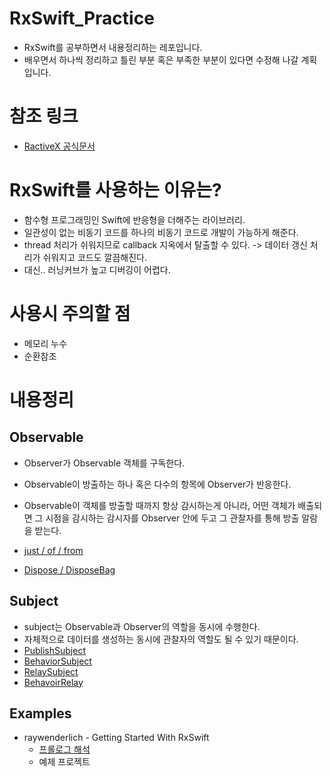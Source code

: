 # RxSwift_Practice
- RxSwift를 공부하면서 내용정리하는 레포입니다.
- 배우면서 하나씩 정리하고 틀린 부분 혹은 부족한 부분이 있다면 수정해 나갈 계획입니다.

# 참조 링크
- [RactiveX 공식문서](https://reactivex.io/documentation/ko/observable.html)

# RxSwift를 사용하는 이유는?
- 함수형 프로그래밍인 Swift에 반응형을 더해주는 라이브러리.
- 일관성이 없는 비동기 코드를 하나의 비동기 코드로 개발이 가능하게 해준다.
- thread 처리가 쉬워지므로 callback 지옥에서 탈출할 수 있다. -> 데이터 갱신 처리가 쉬워지고 코드도 깔끔해진다.
- 대신.. 러닝커브가 높고 디버깅이 어렵다.

# 사용시 주의할 점
- 메모리 누수
- 순환참조

# 내용정리
## Observable
- Observer가 Observable 객체를 구독한다.
- Observable이 방출하는 하나 혹은 다수의 항목에 Observer가 반응한다.
- Observable이 객체를 방출할 때까지 항상 감시하는게 아니라, 어떤 객체가 배출되면 그 시점을 감시하는 감시자를 Observer 안에 두고 그 관찰자를 통해 방출 알람을 받는다.

- [just / of / from ](ExampleSummary/Observable.md)
- [ Dispose / DisposeBag ](ExampleSummary/Dispose.md)

## Subject
- subject는 Observable과 Observer의 역할을 동시에 수행한다.
- 자체적으로 데이터를 생성하는 동시에 관찰자의 역할도 될 수 있기 때문이다.
- [PublishSubject](ExampleSummary/PublishSubject.md)
- [BehaviorSubject](ExampleSummary/BehaviorSubject.md)
- [RelaySubject](ExampleSummary/ReplaySubject.md)
- [BehavoirRelay](ExampleSummary/BehaviorRelay.md)

## Examples
- raywenderlich - Getting Started With RxSwift
  - [프롤로그 해석](raywenderlichEx/getting_started_with_rxswift.md)
  - 예제 프로젝트

